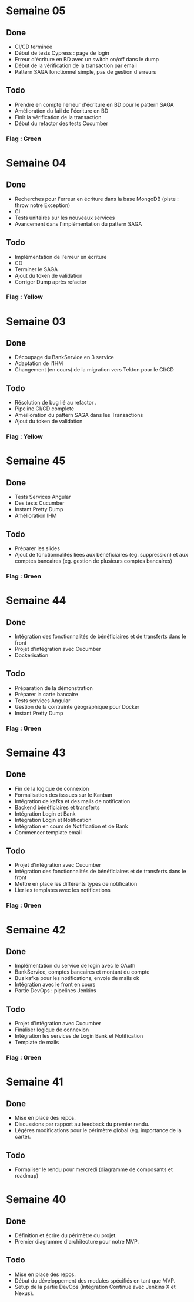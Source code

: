 # Semaine 05

## Done
- CI/CD terminée
- Début de tests Cypress : page de login
- Erreur d'écriture en BD avec un switch on/off dans le dump
- Début de la vérification de la transaction par email
- Pattern SAGA fonctionnel simple, pas de gestion d'erreurs

## Todo
- Prendre en compte l'erreur d'écriture en BD pour le pattern SAGA
- Amélioration du fail de l'écriture en BD
- Finir la vérification de la transaction
- Début du refactor des tests Cucumber

### Flag : Green

# Semaine 04

## Done
- Recherches pour l'erreur en écriture dans la base MongoDB (piste : throw notre Exception)
- CI
- Tests unitaires sur les nouveaux services
- Avancement dans l'implémentation du pattern SAGA

## Todo 
- Implémentation de l'erreur en écriture
- CD
- Terminer le SAGA
- Ajout du token de validation
- Corriger Dump après refactor

### Flag : Yellow

# Semaine 03

## Done

- Découpage du BankService en 3 service
- Adaptation de l'IHM
- Changement (en cours) de la migration vers Tekton pour le CI/CD

## Todo 
- Résolution de bug lié au refactor .
- Pipeline CI/CD complete
- Ameilioration du pattern SAGA dans les Transactions
- Ajout du token de validation

### Flag : Yellow

# Semaine 45

## Done

- Tests Services Angular
- Des tests Cucumber
- Instant Pretty Dump
- Amélioration IHM

## Todo

- Préparer les slides
- Ajout de fonctionnalités liées aux bénéficiaires (eg. suppression) et aux comptes bancaires (eg. gestion de plusieurs comptes bancaires)

### Flag : Green

# Semaine 44

## Done

- Intégration des fonctionnalités de bénéficiaires et de transferts dans le front
- Projet d'intégration avec Cucumber
- Dockerisation

## Todo

- Préparation de la démonstration
- Préparer la carte bancaire
- Tests services Angular
- Gestion de la contrainte géographique pour Docker
- Instant Pretty Dump

### Flag : Green

# Semaine 43

## Done

- Fin de la logique de connexion
- Formalisation des isssues sur le Kanban
- Intégration de kafka et des mails de notification
- Backend bénéficiaires et transferts
- Intégration Login et Bank
- Intégration Login et Notification 
- Intégration en cours de Notification et de Bank
- Commencer template email

## Todo

- Projet d'intégration avec Cucumber
- Intégration des fonctionnalités de bénéficiaires et de transferts dans le front
- Mettre en place les différents types de notification
- Lier les templates avec les notifications

### Flag : Green

# Semaine 42

## Done

- Implémentation du service de login avec le OAuth
- BankService, comptes bancaires et montant du compte
- Bus kafka pour les notifications, envoie de mails ok
- Intégration avec le front en cours
- Partie DevOps : pipelines Jenkins

## Todo

- Projet d'intégration avec Cucumber
- Finaliser logique de connexion
- Intégration les services de Login Bank et Notification
- Template de mails

### Flag : Green

# Semaine 41

## Done

- Mise en place des repos.
- Discussions par rapport au feedback du premier rendu.
- Légères modifications pour le périmètre global (eg. importance de la carte).

## Todo 

- Formaliser le rendu pour mercredi (diagramme de composants et roadmap)

# Semaine 40

## Done

- Définition et écrire du périmètre du projet.
- Premier diagramme d'architecture pour notre MVP.

## Todo 

- Mise en place des repos.
- Début du développement des modules spécifiés en tant que MVP.
- Setup de la partie DevOps (Intégration Continue avec Jenkins X et Nexus).

